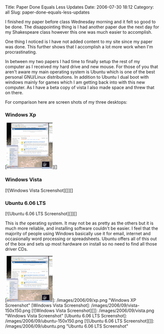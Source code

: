 Title: Paper Done Equals Less Updates
Date: 2006-07-30 18:12
Category: all
Slug: paper-done-equals-less-updates

I finished my paper before class Wednesday morning and it felt so good to be
done. The disappointing thing is I had another paper due the next day for my
Shakespeare class however this one was much easier to accomplish.

One thing I noticed is I have not added content to my site since my paper was
done. This further shows that I accomplish a lot more work when I'm
procrastinating.

In between my two papers I had time to finally setup the rest of my computer as
I received my hard drive and new mouse. For those of you that aren't aware my
main operating system is Ubuntu which is one of the best personal GNU/Linux
distributions. In addition to Ubuntu I dual boot with windows mainly for games
which I am getting back into with this new computer. As I have a beta copy of
vista I also made space and threw that on there.

For comparison here are screen shots of my three desktops:

### Windows Xp

[![Windows XP Screenshot][]][]

### Windows Vista

[![Windows Vista Screenshot][]][]

### Ubuntu 6.06 LTS

[![Ubuntu 6.06 LTS Screenshot][]][]

This is *the* operating system. It may not be as pretty as the others but it is
much more reliable, and installing software couldn't be easier. I feel that the
majority of people using Windows basically use it for email, internet and
occasionally word processing or spreadsheets. Ubuntu offers all of this out of
the box and sets up most hardware on install so no need to find all those
driver CDs.

  [Windows XP Screenshot]: /images/2006/09/xp-150x150.png
  [![Windows XP Screenshot][]]: /images/2006/09/xp.png "Windows XP Screenshot"
  [Windows Vista Screenshot]: /images/2006/09/vista-150x150.png
  [![Windows Vista Screenshot][]]: /images/2006/09/vista.png
    "Windows Vista Screenshot"
  [Ubuntu 6.06 LTS Screenshot]: /images/2006/09/ubuntu-150x150.png
  [![Ubuntu 6.06 LTS Screenshot][]]: /images/2006/09/ubuntu.png
    "Ubuntu 6.06 LTS Screenshot"
